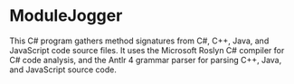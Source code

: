 # ModuleJogger
This C# program gathers method signatures from C#, C++, Java, and JavaScript code source files.  It uses the Microsoft Roslyn C# compiler for C# code analysis, and the Antlr 4 grammar parser for parsing C++, Java, and JavaScript source code.
